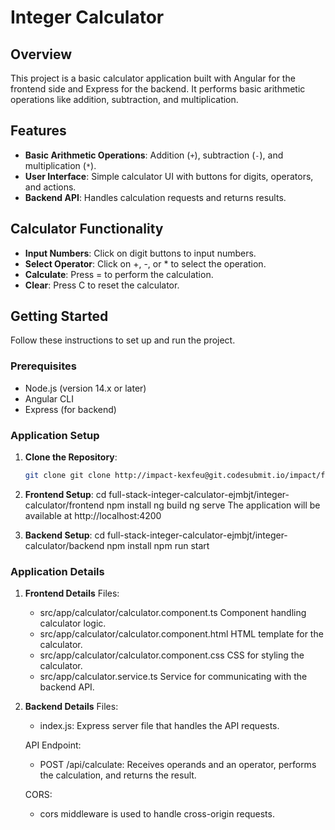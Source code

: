 # Integer Calculator

## Overview

This project is a basic calculator application built with Angular for the frontend side and Express for the backend.
It performs basic arithmetic operations like addition, subtraction, and multiplication. 

## Features

- **Basic Arithmetic Operations**: Addition (`+`), subtraction (`-`), and multiplication (`*`).
- **User Interface**: Simple calculator UI with buttons for digits, operators, and actions.
- **Backend API**: Handles calculation requests and returns results.

## Calculator Functionality

- **Input Numbers**: Click on digit buttons to input numbers.
- **Select Operator**: Click on +, -, or * to select the operation.
- **Calculate**: Press = to perform the calculation.
- **Clear**: Press C to reset the calculator.

## Getting Started

Follow these instructions to set up and run the project.

### Prerequisites

- Node.js (version 14.x or later)
- Angular CLI
- Express (for backend)

### Application Setup

1. **Clone the Repository**:
   ```bash
   git clone git clone http://impact-kexfeu@git.codesubmit.io/impact/full-stack-integer-calculator-ejmbjt
   
2. **Frontend Setup**:
   cd full-stack-integer-calculator-ejmbjt/integer-calculator/frontend
   npm install
   ng build
   ng serve
   The application will be available at http://localhost:4200

3. **Backend Setup**:
    cd full-stack-integer-calculator-ejmbjt/integer-calculator/backend
    npm install
    npm run start

### Application Details

1. **Frontend Details**
    Files:
    - src/app/calculator/calculator.component.ts Component handling calculator logic.
    - src/app/calculator/calculator.component.html HTML template for the calculator.
    - src/app/calculator/calculator.component.css CSS for styling the calculator.
    - src/app/calculator.service.ts Service for communicating with the backend API.

2. **Backend Details**
    Files:
    - index.js: Express server file that handles the API requests.

    API Endpoint:
    - POST /api/calculate: Receives operands and an operator, performs the calculation, and returns the result.

    CORS:
    - cors middleware is used to handle cross-origin requests.